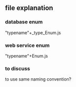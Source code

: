 ## file explanation

### database enum
"typename"+_type_Enum.js

### web service enum
"typename"+Enum.js

### to discuss
to use same naming convention?